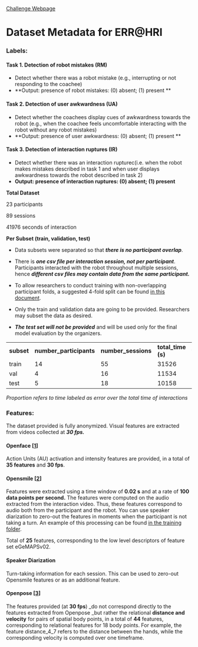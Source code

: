 

[Challenge Webpage](https://sites.google.com/cam.ac.uk/err-hri/)


# Dataset Metadata for ERR@HRI


### Labels:


#### Task 1. Detection of robot mistakes (RM)



* Detect whether there was a robot mistake (e.g., interrupting or not responding to the coachee)
* **Output: presence of robot mistakes: (0) absent; (1) present **


#### Task 2. Detection of user awkwardness (UA)



* Detect whether the coachees display cues of awkwardness towards the robot (e.g., when the coachee feels uncomfortable interacting with the robot without any robot mistakes)
* **Output: presence of  user awkwardness: (0) absent; (1) present **


#### Task 3. Detection of interaction ruptures (IR)



* Detect whether there was an interaction rupturec(i.e. when the robot makes mistakes described in task 1 and when user displays awkwardness towards the robot described in task 2)
* **Output: presence of interaction ruptures: (0) absent; (1) present**

**Total Dataset**

23 participants

89 sessions

41976 seconds of interaction

**Per Subset (train, validation, test)**



* Data subsets were separated so that **_there is no participant overlap_**.
* There is **_one csv file per interaction session, not per participant_**. Participants interacted with the robot throughout multiple sessions, hence **_different csv files may contain data from the same participant._**

* To allow researchers to conduct training with non-overlapping participant folds, a suggested 4-fold split can be found [in this document](./fold_split.csv).

* Only the train and validation data are going to be provided. Researchers may subset the data as desired.
* **_The test set will not be provided_** and will be used only for the final model evaluation by the organizers.

<table>
  <tr>
   <td>
<strong>subset</strong>
   </td>
   <td><strong>number_participants</strong>
   </td>
   <td><strong>number_sessions</strong>
   </td>
   <td><strong>total_time (s)</strong>
   </td>
   <td><strong>time_rm</strong>
   </td>
   <td><strong>proportion_rm</strong>
   </td>
   <td><strong>time_ua (s)</strong>
   </td>
   <td><strong>proportion_ua</strong>
   </td>
   <td><strong>time_ir (s)</strong>
   </td>
   <td><strong>proportion_ir</strong>
   </td>
  </tr>
  <tr>
   <td>train
   </td>
   <td>14
   </td>
   <td>55
   </td>
   <td>31526
   </td>
   <td>4170
   </td>
   <td>0.13
   </td>
   <td>3813
   </td>
   <td>0.12
   </td>
   <td>6581
   </td>
   <td>0.21
   </td>
  </tr>
  <tr>
   <td>val
   </td>
   <td>4
   </td>
   <td>16
   </td>
   <td>11534
   </td>
   <td>1150
   </td>
   <td>0.10
   </td>
   <td>1369
   </td>
   <td>0.12
   </td>
   <td>2098
   </td>
   <td>0.18
   </td>
  </tr>
  <tr>
   <td>test
   </td>
   <td>5
   </td>
   <td>18
   </td>
   <td>10158
   </td>
   <td>1399
   </td>
   <td>0.14
   </td>
   <td>1875
   </td>
   <td>0.18
   </td>
   <td>2738
   </td>
   <td>0.27
   </td>
  </tr>
</table>


_Proportion refers to time labeled as error over the total time of interactions_


### Features:

The dataset provided is fully anonymized. Visual features are extracted from videos collected at **_30 fps._**


#### Openface [[1](https://github.com/TadasBaltrusaitis/OpenFace/)]

Action Units (AU) activation and intensity features are provided, in a total of **35 features** and **30 fps**.


#### Opensmile [[2](https://audeering.github.io/opensmile-python/)]

Features were extracted using a time window of **0.02 s** and at a rate of **100 data points per second.**
The features were computed on the audio extracted from the interaction video. Thus, these features correspond to audio both from the participant and the robot. You can use speaker diarization to zero-out the features in moments when the participant is not taking a turn. An example of this processing can be found [in the training folder](../training/).

Total of **25** features, corresponding to the low level descriptors of feature set eGeMAPSv02.

#### Speaker Diarization

Turn-taking information for each session. This can be used to zero-out Opensmile features or as an additional feature.

#### Openpose [[3](https://github.com/CMU-Perceptual-Computing-Lab/openpose)]

The features provided (at **30 fps**)  _do not correspond directly to the features extracted from Openpose _but rather the relational **distance and velocity** for pairs of spatial body points, in a total of **44** features, corresponding to relational features for 18 body points. For example, the feature distance_4_7 refers to the distance between the hands, while the corresponding velocity is computed over one timeframe. 
